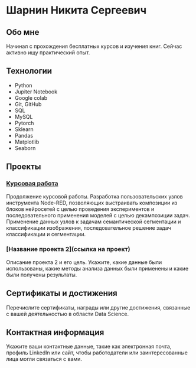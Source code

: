 # Шарнин Никита Сергеевич


## Обо мне

Начинал с прохождения бесплатных курсов и изучения книг. Сейчас активно ищу практический опыт.

## Технологии

+ Python
+ Jupiter Notebook
+ Google colab
+ Git, GitHub
+ SQL
+ MySQL
+ Pytorch
+ Sklearn
+ Pandas
+ Matplotlib
+ Seaborn

## Проекты

### [Курсовая работа](https://github.com/LoyMeding/My-repository/tree/main/Course%20work)

Продолжение курсовой работы. Разработка пользовательских узлов инструмента Node-RED, позволяющих выстраивать композиции из блоков нейросетей с целью проведения экспериментов и последовательного применения моделей с целью декампозиции задач. Применение данных узлов к задачам семантической сегментации и классификации изображения, последовательное решение задач классификации и сегментации.
[](https://github.com/LoyMeding/My-repository/blob/main/Course%20work/Node-red-screenshot.png)

### [Название проекта 2](ссылка на проект)

Описание проекта 2 и его цель. Укажите, какие данные были использованы, какие методы анализа данных были применены и какие были получены результаты.

## Сертификаты и достижения

Перечислите сертификаты, награды или другие достижения, связанные с вашей деятельностью в области Data Science.

## Контактная информация

Укажите ваши контактные данные, такие как электронная почта, профиль LinkedIn или сайт, чтобы работодатели или заинтересованные лица могли связаться с вами.
